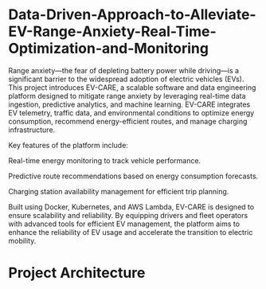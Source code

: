 # Data-Driven-Approach-to-Alleviate-EV-Range-Anxiety-Real-Time-Optimization-and-Monitoring

Range anxiety—the fear of depleting battery power while driving—is a significant barrier to the widespread adoption of electric vehicles (EVs). This project introduces EV-CARE, a scalable software and data engineering platform designed to mitigate range anxiety by leveraging real-time data ingestion, predictive analytics, and machine learning. EV-CARE integrates EV telemetry, traffic data, and environmental conditions to optimize energy consumption, recommend energy-efficient routes, and manage charging infrastructure. 

Key features of the platform include: 

Real-time energy monitoring to track vehicle performance. 

Predictive route recommendations based on energy consumption forecasts. 

Charging station availability management for efficient trip planning. 

Built using Docker, Kubernetes, and AWS Lambda, EV-CARE is designed to ensure scalability and reliability. By equipping drivers and fleet operators with advanced tools for efficient EV management, the platform aims to enhance the reliability of EV usage and accelerate the transition to electric mobility. 

# Project Architecture
